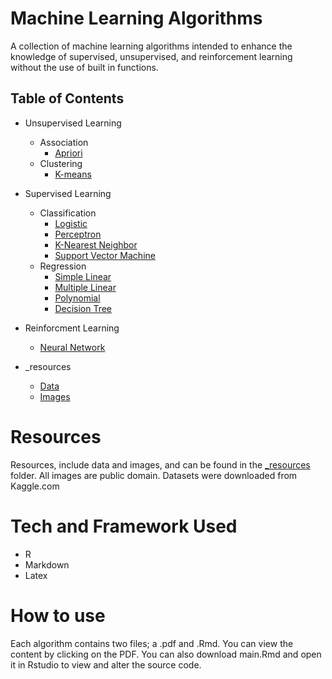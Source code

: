 # Machine Learning Algorithms

<p>
A collection of machine learning algorithms intended to enhance the knowledge of supervised, unsupervised, and reinforcement learning without the use of built in functions.
</p>

## Table of Contents
- Unsupervised Learning <br>
  + Association <br> 
    - [Apriori](https://github.com/RBEllison/Machine-Learning-Algorithm-Projects/tree/main/Unsupervised%20Learning/Association/Apriori) <br>
  + Clustering
    - [K-means](https://github.com/RBEllison/Machine-Learning-Algorithm-Projects/tree/main/Unsupervised%20Learning/Clustering/K-means) <br>
- Supervised Learning <br>
  + Classification <br> 
    - [Logistic](https://github.com/RBEllison/Machine-Learning-Algorithm-Projects/tree/main/Supervised%20Learning/Classification/Logistic) <br>
    - [Perceptron](https://github.com/RBEllison/Machine-Learning-Algorithm-Projects/tree/main/Supervised%20Learning/Classification/Perceptron) <br>
    - [K-Nearest Neighbor](https://github.com/RBEllison/Machine-Learning-Algorithm-Projects/tree/main/Supervised%20Learning/Classification/K-Nearest%20Neighbors) <br>
    - [Support Vector Machine](https://github.com/RBEllison/Machine-Learning-Algorithm-Projects/tree/main/Supervised%20Learning/Classification/Support%20Vector%20Machine) <br>
  + Regression
    - [Simple Linear](https://github.com/RBEllison/Machine-Learning-Algorithm-Projects/tree/main/Supervised%20Learning/Regression/Simple%20Linear) <br>
    - [Multiple Linear](https://github.com/RBEllison/Machine-Learning-Algorithm-Projects/tree/main/Supervised%20Learning/Regression/Multiple%20Linear) <br>
    - [Polynomial](https://github.com/RBEllison/Machine-Learning-Algorithm-Projects/tree/main/Supervised%20Learning/Regression/Polynomial) <br>
    - [Decision Tree](https://github.com/RBEllison/Machine-Learning-Algorithm-Projects/tree/main/Supervised%20Learning/Regression/Decision%20Tree) <br>
- Reinforcment Learning <br>
    - [Neural Network](https://github.com/RBEllison/Machine-Learning-Algorithm-Projects/tree/main/Reinforcement%20Learning/Neural%20Network) <br>
    
   
- _resources
    + [Data]() <br>
    + [Images]() <br>


# Resources
Resources, include data and images, and can be found in the [ _resources]() folder. All images are public domain. Datasets were downloaded from Kaggle.com


# Tech and Framework Used
- R
- Markdown
- Latex

# How to use
Each algorithm contains two files; a .pdf and .Rmd. You can view the content by clicking on the PDF. You can also download main.Rmd and open it in Rstudio to view and alter the source code.

